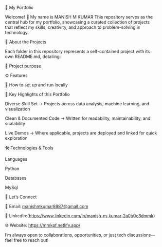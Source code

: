 🌟 My Portfolio

Welcome! 👋
My name is MANISH M KUMAR
This repository serves as the central hub for my portfolio, showcasing a curated collection of projects that reflect my skills, creativity, and approach to problem-solving in technology.

📂 About the Projects

Each folder in this repository represents a self-contained project with its own README.md, detailing:

📌 Project purpose

⚙️ Features

🚀 How to set up and run locally

🔑 Key Highlights of this Portfolio

Diverse Skill Set → Projects across  data analysis, machine learning, and visualization

Clean & Documented Code → Written for readability, maintainability, and scalability

Live Demos → Where applicable, projects are deployed and linked for quick exploration

🛠️ Technologies & Tools

Languages

Python 


Databases

MySql


🤝 Let’s Connect

📧 Email: manishmkumar8887@gmail.com

💼  LinkedIn:(https://www.linkedin.com/in/manish-m-kumar-2a0b0c3dmmk)

🌐 Website: https://mmkpf.netlify.app/

I’m always open to collaborations, opportunities, or just tech discussions—feel free to reach out!

